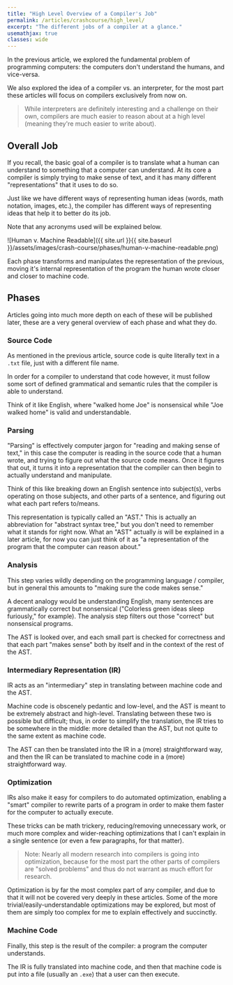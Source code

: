 ```yaml
---
title: "High Level Overview of a Compiler's Job"
permalink: /articles/crashcourse/high_level/
excerpt: "The different jobs of a compiler at a glance."
usemathjax: true
classes: wide
---
```


In the previous article, we explored the fundamental problem of programming
computers: the computers don't understand the humans, and vice-versa. 

We also explored the idea of a compiler vs. an interpreter, for the most part these articles will focus on compilers exclusively from now on. 

> While interpreters are definitely interesting and a challenge on their own, compilers are much easier to reason about at a high level (meaning they're much easier to write about). 

## Overall Job
If you recall, the basic goal of a compiler is to translate 
what a human can understand to something that a computer can understand. At its core a compiler is simply trying to make sense of text, and it has many different "representations" that it uses to do so. 

Just like we have different ways of representing human ideas (words, math notation, images, etc.), the compiler has different ways of representing ideas that help it to better do its job.

Note that any acronyms used will be explained below. 

![Human v. Machine Readable]({{ site.url }}{{ site.baseurl }}/assets/images/crash-course/phases/human-v-machine-readable.png)

Each phase transforms and manipulates the representation of the previous, moving it's internal representation of the program the human wrote closer and closer to machine code. 

## Phases
Articles going into much more depth on each of these will be published later, these are a very general overview of each phase and what they do. 

### Source Code
As mentioned in the previous article, source code is quite literally text in a `.txt` file, just with a different file name. 

In order for a compiler to understand that code however, it must follow some sort of defined grammatical and semantic rules that the compiler is able to understand.

Think of it like English, where "walked home Joe" is nonsensical while "Joe walked home" is valid and understandable. 

### Parsing
"Parsing" is effectively computer jargon for "reading and making sense of text," in this case the computer is reading in the source code that a human wrote, and trying to figure out what the source code means. Once it figures that out, it turns it into a representation that the compiler can then begin to actually understand and manipulate. 

Think of this like breaking down an English sentence into subject(s), verbs operating on those subjects, and other parts of a sentence, and figuring out what each part refers to/means.

This representation is typically called an "AST." This is actually an abbreviation for "abstract syntax tree," but you don't need to remember what it stands for right now. What an "AST" actually *is* will be explained in a later article, for now you can just think of it as "a representation of the program that the computer can reason about." 

### Analysis
This step varies wildly depending on the programming language / compiler, but in general this amounts to "making sure the code makes sense." 

A decent analogy would be understanding English, many sentences are grammatically correct but nonsensical ("Colorless green ideas sleep furiously," for example). The analysis step filters out those "correct" but nonsensical programs. 

The AST is looked over, and each small part is checked for correctness and that each part "makes sense" both by itself and in the context of the rest of the AST. 

### Intermediary Representation (IR) 
IR acts as an "intermediary" step in translating between machine code and the AST.

Machine code is obscenely pedantic and low-level, and the AST is meant to be extremely abstract and high-level. Translating between these two is possible but difficult; thus, in order to simplify the translation, the IR tries to be somewhere in the middle: more detailed than the AST, but not quite to the same extent as machine code. 

The AST can then be translated into the IR in a (more) straightforward way, and then the IR can be translated to machine code in a (more) straightforward way. 

### Optimization
IRs also make it easy for compilers to do automated optimization, enabling a "smart" compiler to rewrite parts of a program in order to make them faster for the computer to actually execute. 

These tricks can be math trickery, reducing/removing unnecessary work, or much more complex and wider-reaching optimizations that I can't explain in a single sentence (or even a few paragraphs, for that matter). 

> Note: Nearly all modern research into compilers is going into optimization, because for the most part the other parts of compilers are "solved problems" and thus do not warrant as much effort for research.

Optimization is by far the most complex part of any compiler, and due to that it will not be covered very deeply in these articles. Some of the more trivial/easily-understandable optimizations may be explored, but most of them are simply too complex for me to explain effectively and succinctly. 

### Machine Code
Finally, this step is the result of the compiler: a program the computer understands. 

The IR is fully translated into machine code, and then that machine code is put into a file (usually an `.exe`) that a user can then execute. 
